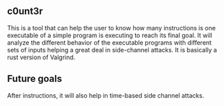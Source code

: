## c0unt3r

This is a tool that can help the user to know how many instructions is one executable of a simple program is executing to reach its final goal.
It will analyze the different behavior of the executable programs with different sets of inputs helping a great deal in side-channel attacks.
It is basically a rust version of Valgrind.

## Future goals
After instructions, it will also help in time-based side channel attacks.
